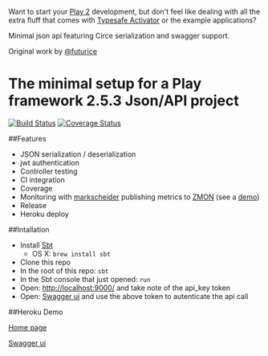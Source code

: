 Want to start your [Play 2](https://www.playframework.com/documentation/2.5.x/Home) development, but don't feel like dealing with all the extra fluff that comes with [Typesafe Activator](https://www.typesafe.com/activator/docs) or the example applications?

Minimal json api featuring Circe serialization and swagger support.

Original work by [@futurice](https://github.com/futurice/minimal-play2.git)


# The minimal setup for a Play framework 2.5.3 Json/API project

[![Build Status](https://travis-ci.org/sammyrulez/minimal-play2.svg?branch=master)](https://travis-ci.org/sammyrulez/minimal-play2) [![Coverage Status](https://coveralls.io/repos/github/sammyrulez/minimal-play2/badge.svg?branch=master)](https://coveralls.io/github/sammyrulez/minimal-play2?branch=master)

##Features
* JSON serialization / deserialization
* jwt authentication
* Controller testing
* CI integration
* Coverage
* Monitoring with [markscheider](https://github.com/zalando-incubator/markscheider) publishing metrics to [ZMON](https://github.com/zalando/zmon) (see a [demo](https://demo.zmon.io))
* Release
* Heroku deploy



##Intallation

* Install [Sbt](http://www.scala-sbt.org/index.html)
  * OS X: `brew install sbt`
* Clone this repo
* In the root of this repo: `sbt`
* In the Sbt console that just opened: `run`
* Open: [http://localhost:9000/](http://localhost:9000/) and take note of the api_key token
* Open: [Swagger ui](http://localhost:9000/webjars/swagger-ui/2.2.6/index.html?url=http://localhost:9000/swagger.json) and use the above token to autenticate the api call

##Heroku Demo

[Home page](http://minimal-play2.herokuapp.com/)

[Swagger ui](http://minimal-play2.herokuapp.com/webjars/swagger-ui/2.2.6/index.html?url=http://minimal-play2.herokuapp.com/swagger.json)

